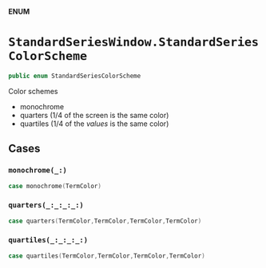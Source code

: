 **ENUM**

# `StandardSeriesWindow.StandardSeriesColorScheme`

```swift
public enum StandardSeriesColorScheme
```

Color schemes
- monochrome
- quarters (1/4 of the screen is the same color)
- quartiles (1/4 of the *values* is the same color)

## Cases
### `monochrome(_:)`

```swift
case monochrome(TermColor)
```

### `quarters(_:_:_:_:)`

```swift
case quarters(TermColor,TermColor,TermColor,TermColor)
```

### `quartiles(_:_:_:_:)`

```swift
case quartiles(TermColor,TermColor,TermColor,TermColor)
```

